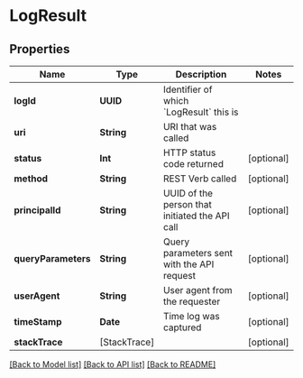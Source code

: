 # LogResult

## Properties
Name | Type | Description | Notes
------------ | ------------- | ------------- | -------------
**logId** | **UUID** | Identifier of which &#x60;LogResult&#x60; this is | 
**uri** | **String** | URI that was called | 
**status** | **Int** | HTTP status code returned | [optional] 
**method** | **String** | REST Verb called | [optional] 
**principalId** | **String** | UUID of the person that initiated the API call | [optional] 
**queryParameters** | **String** | Query parameters sent with the API request | [optional] 
**userAgent** | **String** | User agent from the requester | [optional] 
**timeStamp** | **Date** | Time log was captured | [optional] 
**stackTrace** | [StackTrace] |  | [optional] 

[[Back to Model list]](../README.md#documentation-for-models) [[Back to API list]](../README.md#documentation-for-api-endpoints) [[Back to README]](../README.md)


